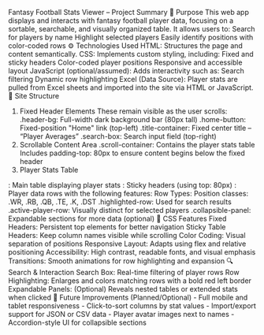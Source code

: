 Fantasy Football Stats Viewer – Project Summary
🎯 Purpose
This web app displays and interacts with fantasy football player data, focusing on a sortable, searchable, and visually organized table. It allows users to:
Search for players by name
Highlight selected players
Easily identify positions with color-coded rows
⚙️ Technologies Used
HTML: Structures the page and content semantically.
CSS: Implements custom styling, including:
Fixed and sticky headers
Color-coded player positions
Responsive and accessible layout
JavaScript (optional/assumed): Adds interactivity such as:
Search filtering
Dynamic row highlighting
Excel (Data Source): Player stats are pulled from Excel sheets and imported into the site via HTML or JavaScript.
🧱 Site Structure
1. Fixed Header Elements
These remain visible as the user scrolls:
.header-bg: Full-width dark background bar (80px tall)
.home-button: Fixed-position "Home" link (top-left)
.title-container: Fixed center title – “Player Averages”
.search-box: Search input field (top-right)
2. Scrollable Content Area
.scroll-container: Contains the player stats table
Includes padding-top: 80px to ensure content begins below the fixed header
3. Player Stats Table
<table id="averages-table">: Main table displaying player stats
<thead>: Sticky headers (using top: 80px)
<tbody>: Player data rows with the following features:
Row Types:
Position classes: .WR, .RB, .QB, .TE, .K, .DST
.highlighted-row: Used for search results
.active-player-row: Visually distinct for selected players
.collapsible-panel: Expandable sections for more data (optional)
🎨 CSS Features
Fixed Headers: Persistent top elements for better navigation
Sticky Table Headers: Keep column names visible while scrolling
Color Coding: Visual separation of positions
Responsive Layout: Adapts using flex and relative positioning
Accessibility: High contrast, readable fonts, and visual emphasis
Transitions: Smooth animations for row highlighting and expansion
🔍 Search & Interaction
Search Box: Real-time filtering of player rows
Row Highlighting: Enlarges and colors matching rows with a bold red left border
Expandable Panels: (Optional) Reveals nested tables or extended stats when clicked
🔧 Future Improvements (Planned/Optional)
- Full mobile and tablet responsiveness
- Click-to-sort columns by stat values
- Import/export support for JSON or CSV data
- Player avatar images next to names
- Accordion-style UI for collapsible sections